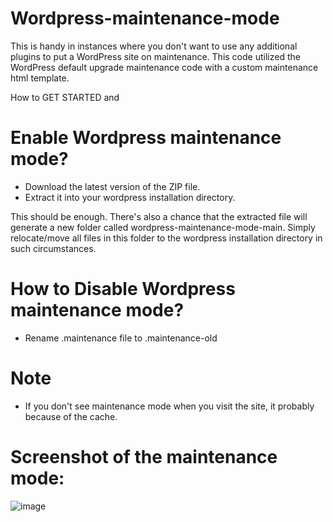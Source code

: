 # Wordpress-maintenance-mode
This is handy in instances where you don't want to use any additional plugins to put a WordPress site on maintenance. This code utilized the WordPress default upgrade maintenance code with a custom maintenance html template.

How to GET STARTED and
# Enable Wordpress maintenance mode?
- Download the latest version of the ZIP file.
- Extract it into your wordpress installation directory.

This should be enough. There's also a chance that the extracted file will generate a new folder called wordpress-maintenance-mode-main. Simply relocate/move all files in this folder to the wordpress installation directory in such circumstances.

# How to Disable Wordpress maintenance mode?
- Rename .maintenance file to .maintenance-old


# Note
- If you don't see maintenance mode when you visit the site, it probably because of the cache. 

# Screenshot of the maintenance mode:

![image](https://user-images.githubusercontent.com/81701675/132624480-36e9475e-c8e3-4353-8529-23ba74127137.png)


